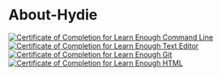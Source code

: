 # About-Hydie
<a href="https://www.learnenough.com/certificates/HydieG"><img src="https://www.learnenough.com/certificates/HydieG/command-line-tutorial.svg" alt="Certificate of Completion for Learn Enough Command Line"></a><a href="https://www.learnenough.com/certificates/HydieG"><img src="https://www.learnenough.com/certificates/HydieG/text-editor-tutorial.svg" alt="Certificate of Completion for Learn Enough Text Editor"></a><a href="https://www.learnenough.com/certificates/HydieG"><img src="https://www.learnenough.com/certificates/HydieG/git-tutorial.svg" alt="Certificate of Completion for Learn Enough Git"></a><a href="https://www.learnenough.com/certificates/HydieG"><img src="https://www.learnenough.com/certificates/HydieG/html-tutorial.svg" alt="Certificate of Completion for Learn Enough HTML"></a>
